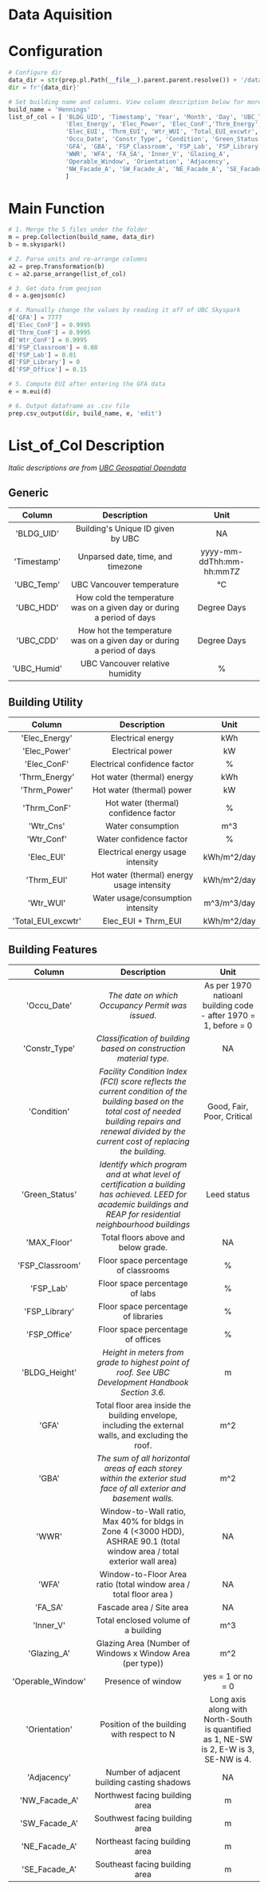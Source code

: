 # Data Aquisition

# Configuration
```python
# Configure dir
data_dir = str(prep.pl.Path(__file__).parent.parent.resolve()) + '/dataset'
dir = fr'{data_dir}'
```

```python
# Set building name and columns. View column description below for more information. 
build_name = 'Hennings'
list_of_col = [ 'BLDG_UID', 'Timestamp', 'Year', 'Month', 'Day', 'UBC_Temp', 'UBC_HDD', 'UBC_CDD', 'UBC_Humid', 
                'Elec_Energy', 'Elec_Power', 'Elec_ConF','Thrm_Energy', 'Thrm_Power', 'Thrm_ConF','Wtr_Cns', 'Wtr_Conf'
                'Elec_EUI', 'Thrm_EUI', 'Wtr_WUI', 'Total_EUI_excwtr',
                'Occu_Date', 'Constr_Type', 'Condition', 'Green_Status', 'MAX_Floors', 'BLDG_Height', 
                'GFA', 'GBA', 'FSP_Classroom', 'FSP_Lab', 'FSP_Library', 'FSP_Office',
                'WWR', 'WFA', 'FA_SA', 'Inner_V', 'Glazing_A', 
                'Operable_Window', 'Orientation', 'Adjacency',
                'NW_Facade_A', 'SW_Facade_A', 'NE_Facade_A', 'SE_Facade_A'
                ]
```

# Main Function
```python
# 1. Merge the 5 files under the folder 
m = prep.Collection(build_name, data_dir)
b = m.skyspark()
```

```python
# 2. Parse units and re-arrange columns
a2 = prep.Transformation(b)
c = a2.parse_arrange(list_of_col)

```

```python
# 3. Get data from geojson
d = a.geojson(c) 
```

```python
# 4. Manually change the values by reading it off of UBC Skyspark
d['GFA'] = 7777
d['Elec_ConF'] = 0.9995
d['Thrm_ConF'] = 0.9995
d['Wtr_ConF'] = 0.9995
d['FSP_Classroom'] = 0.08
d['FSP_Lab'] = 0.01
d['FSP_Library'] = 0
d['FSP_Office'] = 0.15
```

```python
# 5. Compute EUI after entering the GFA data
e = m.eui(d)
```

```python
# 6. Output dataframe as .csv file
prep.csv_output(dir, build_name, e, 'edit')
```

# List_of_Col Description
*Italic descriptions are from [UBC Geospatial Opendata](https://github.com/UBCGeodata/ubc-geospatial-opendata/blob/master/ubcv/locations/metadata/ubcv_buildings_fields.csv)*

## Generic
| Column  |Description | Unit |  
|:----------:|:-----:|:----------:|
'BLDG_UID' | Building's Unique ID given by UBC | NA |  
'Timestamp' | Unparsed date, time, and timezone | yyyy-mm-ddThh:mm-hh:mm*TZ* |
'UBC_Temp' | UBC Vancouver temperature | °C |
'UBC_HDD' | How cold the temperature was on a given day or during a period of days | Degree Days | 
'UBC_CDD' | How hot the temperature was on a given day or during a period of days | Degree Days | 
'UBC_Humid' | UBC Vancouver relative humidity | % |

## Building Utility
| Column  |Description | Unit |  
|:----------:|:-----:|:----------:|
'Elec_Energy' | Electrical energy | kWh
'Elec_Power' | Electrical power | kW
'Elec_ConF' | Electrical confidence factor | %  
'Thrm_Energy' | Hot water (thermal) energy| kWh
'Thrm_Power' | Hot water (thermal) power | kW
'Thrm_ConF' | Hot water (thermal) confidence factor | %
'Wtr_Cns' | Water consumption | m^3
'Wtr_Conf' | Water confidence factor | % 
'Elec_EUI' | Electrical energy usage intensity | kWh/m^2/day
'Thrm_EUI' | Hot water (thermal) energy usage intensity | kWh/m^2/day
'Wtr_WUI' | Water usage/consumption intensity |m^3/m^3/day
'Total_EUI_excwtr' | Elec_EUI + Thrm_EUI | kWh/m^2/day 

## Building Features
| Column  |Description | Unit |  
|:----------:|:-----:|:----------:|
'Occu_Date' | *The date on which Occupancy Permit was issued.*| As per 1970 natioanl building code - after 1970 = 1, before = 0
'Constr_Type' | *Classification of building based on construction material type.* | NA
'Condition' | *Facility Condition Index (FCI) score reflects the current condition of the building based on the total cost of needed building repairs and renewal divided by the current cost of replacing the building.* | Good, Fair, Poor, Critical
'Green_Status' | *Identify which program and at what level of certification a building has achieved. LEED for academic buildings and REAP for residential neighbourhood buildings* | Leed status
'MAX_Floor' | Total floors above and below grade. | NA | 
'FSP_Classroom' | Floor space percentage of classrooms | % |
'FSP_Lab' | Floor space percentage of labs | % |
'FSP_Library' | Floor space percentage of libraries | % |
'FSP_Office' | Floor space percentage of offices | % |
'BLDG_Height' | *Height in meters from grade to highest point of roof. See UBC Development Handbook Section 3.6.* | m | Height from open entrance to top of the building |
'GFA' |Total floor area inside the building envelope, including the external walls, and excluding the roof. | m^2 |
'GBA' | *The sum of all horizontal areas of each storey within the exterior stud face of all exterior and basement walls.* | m^2 
'WWR' | Window-to-Wall ratio, Max 40% for bldgs in Zone 4 (<3000 HDD), ASHRAE 90.1 (total window area / total exterior wall area) | NA | 
'WFA' | Window-to-Floor Area ratio (total window area / total floor area ) | NA | 
'FA_SA' | Fascade area / Site area | NA | 
'Inner_V' | Total enclosed volume of a building | m^3 | 
'Glazing_A' | Glazing Area (Number of Windows x Window Area (per type)) | m^2 | 
'Operable_Window' |  Presence of window | yes = 1 or no = 0
'Orientation' | Position of the building with respect to N | Long axis along with North-South is quantified as 1, NE-SW is 2, E-W is 3, SE-NW is 4.
'Adjacency' | Number of adjacent building casting shadows | NA |
'NW_Facade_A' | Northwest facing building area | m |
'SW_Facade_A' | Southwest facing building area | m |
'NE_Facade_A' | Northeast facing building area | m |
'SE_Facade_A' | Southeast facing building area | m |